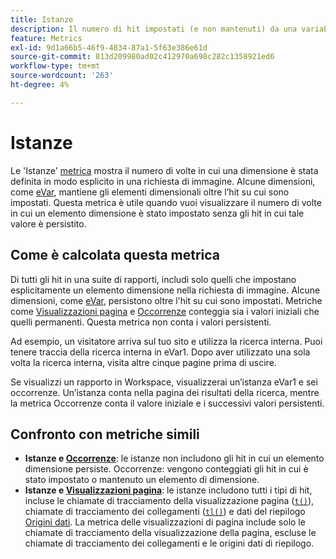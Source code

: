 ```yaml
---
title: Istanze
description: Il numero di hit impostati (e non mantenuti) da una variabile.
feature: Metrics
exl-id: 9d1a66b5-46f9-4834-87a1-5f63e386e61d
source-git-commit: 813d209980ad02c412970a698c282c1358921ed6
workflow-type: tm+mt
source-wordcount: '263'
ht-degree: 4%

---
```


# Istanze

Le &#39;Istanze&#39; [metrica](overview.md) mostra il numero di volte in cui una dimensione è stata definita in modo esplicito in una richiesta di immagine. Alcune dimensioni, come [eVar](../dimensions/evar.md), mantiene gli elementi dimensionali oltre l’hit su cui sono impostati. Questa metrica è utile quando vuoi visualizzare il numero di volte in cui un elemento dimensione è stato impostato senza gli hit in cui tale valore è persistito.

## Come è calcolata questa metrica

Di tutti gli hit in una suite di rapporti, includi solo quelli che impostano esplicitamente un elemento dimensione nella richiesta di immagine. Alcune dimensioni, come [eVar](../dimensions/evar.md), persistono oltre l&#39;hit su cui sono impostati. Metriche come [Visualizzazioni pagina](page-views.md) e [Occorrenze](occurrences.md) conteggia sia i valori iniziali che quelli permanenti. Questa metrica non conta i valori persistenti.

Ad esempio, un visitatore arriva sul tuo sito e utilizza la ricerca interna. Puoi tenere traccia della ricerca interna in eVar1. Dopo aver utilizzato una sola volta la ricerca interna, visita altre cinque pagine prima di uscire.

Se visualizzi un rapporto in Workspace, visualizzerai un’istanza eVar1 e sei occorrenze. Un’istanza conta nella pagina dei risultati della ricerca, mentre la metrica Occorrenze conta il valore iniziale e i successivi valori persistenti.

## Confronto con metriche simili

* **Istanze e [Occorrenze](occurrences.md)**: le istanze non includono gli hit in cui un elemento dimensione persiste. Occorrenze: vengono conteggiati gli hit in cui è stato impostato o mantenuto un elemento di dimensione.
* **Istanze e [Visualizzazioni pagina](page-views.md)**: le istanze includono tutti i tipi di hit, incluse le chiamate di tracciamento della visualizzazione pagina ([`t()`](/help/implement/vars/functions/t-method.md)), chiamate di tracciamento dei collegamenti ([`tl()`](/help/implement/vars/functions/tl-method.md)) e dati del riepilogo [Origini dati](/help/import/data-sources/overview.md). La metrica delle visualizzazioni di pagina include solo le chiamate di tracciamento della visualizzazione della pagina, escluse le chiamate di tracciamento dei collegamenti e le origini dati di riepilogo.
